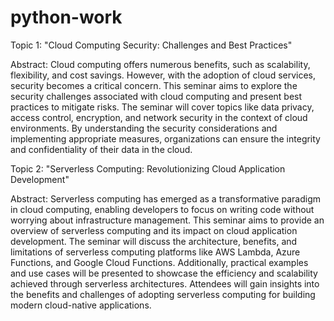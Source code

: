 # python-work
Topic 1: "Cloud Computing Security: Challenges and Best Practices"

Abstract:
Cloud computing offers numerous benefits, such as scalability, flexibility, and cost savings. However, with the adoption of cloud services, security becomes a critical concern. This seminar aims to explore the security challenges associated with cloud computing and present best practices to mitigate risks. The seminar will cover topics like data privacy, access control, encryption, and network security in the context of cloud environments. By understanding the security considerations and implementing appropriate measures, organizations can ensure the integrity and confidentiality of their data in the cloud.

Topic 2: "Serverless Computing: Revolutionizing Cloud Application Development"

Abstract:
Serverless computing has emerged as a transformative paradigm in cloud computing, enabling developers to focus on writing code without worrying about infrastructure management. This seminar aims to provide an overview of serverless computing and its impact on cloud application development. The seminar will discuss the architecture, benefits, and limitations of serverless computing platforms like AWS Lambda, Azure Functions, and Google Cloud Functions. Additionally, practical examples and use cases will be presented to showcase the efficiency and scalability achieved through serverless architectures. Attendees will gain insights into the benefits and challenges of adopting serverless computing for building modern cloud-native applications.
